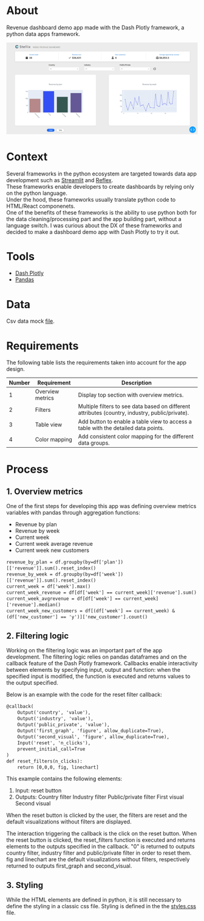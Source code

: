 # About
Revenue dashboard demo app made with the Dash Plotly framework, a python data apps framework.

![dashboard app screenshot](/assets/dashboard_app.png)

# Context
Several frameworks in the python ecosystem are targeted towards data app development such as [Streamlit](https://streamlit.io/) and [Reflex](https://reflex.dev/).<br> 
These frameworks enable developers to create dashboards by relying only on the python language.<br> Under the hood, these frameworks usually translate python code to HTML/React componenets.<br>
One of the benefits of these frameworks is the ability to use python both for the data cleaning/processing part and the app building part, without a language switch.
I was curious about the DX of these frameworks and decided to make a dashboard demo app with Dash Plotly to try it out.

# Tools
- [Dash Plotly](https://plotly.com/)
- [Pandas](https://pandas.pydata.org/)


# Data
Csv data mock [file](/revenue_dummy.csv).

# Requirements
The following table lists the requirements taken into account for the app design.

| Number | Requirement | Description |
|-------|-------------|--------------|
| 1 | Overview metrics | Display top section with overview metrics. |
| 2 | Filters | Multiple filters to see data based on different attributes (country, industry, public/private). |
| 3 | Table view | Add button to enable a table view to access a table with the detailed data points. |
| 4 | Color mapping | Add consistent color mapping for the different data groups. |


# Process
## 1. Overview metrics

One of the first steps for developing this app was defining overview metrics variables with pandas through aggregation functions:
- Revenue by plan
- Revenue by week
- Current week
- Current week average revenue
- Current week new customers

```
revenue_by_plan = df.groupby(by=df['plan'])[['revenue']].sum().reset_index()
revenue_by_week = df.groupby(by=df['week'])[['revenue']].sum().reset_index()
current_week = df['week'].max()
current_week_revenue = df[df['week'] == current_week]['revenue'].sum()
current_week_avgrevenue = df[df['week'] == current_week]['revenue'].median()
current_week_new_customers = df[(df['week'] == current_week) & (df['new_customer'] == 'y')]['new_customer'].count()
```


## 2. Filtering logic

Working on the filtering logic was an important part of the app development. The filtering logic relies on pandas dataframes and on the callback feature of the Dash Plotly framework.
Callbacks enable interactivity between elements by specifying input, output and function: when the specified input is modified, the function is executed and returns values to the output specified.

Below is an example with the code for the reset filter callback:

```
@callback(
    Output('country', 'value'),
    Output('industry', 'value'),
    Output('public_private', 'value'),
    Output('first_graph', 'figure', allow_duplicate=True),
    Output('second_visual', 'figure', allow_duplicate=True),
    Input('reset', 'n_clicks'),
    prevent_initial_call=True
)
def reset_filters(n_clicks):
    return [0,0,0, fig, linechart]
```

This example contains the following elements:
1. Input: reset button
2. Outputs:
    Country filter
    Industry filter
    Public/private filter
    First visual
    Second visual

When the reset button is clicked by the user, the filters are reset and the default visualizations without filters are displayed.

The interaction triggering the callback is the click on the reset button.
When the reset button is clicked, the reset_filters function is executed and returns elements to the outputs specified in the callback.
"0" is returned to outputs country filter, industry filter and public/private filter in order to reset them.
fig and linechart are the default visualizations without filters, respectively returned to outputs first_graph and second_visual.


## 3. Styling

While the HTML elements are defined in python, it is still necessary to define the styling in a classic css file.
Styling is defined in the the [styles.css](/assets/styles.css) file.